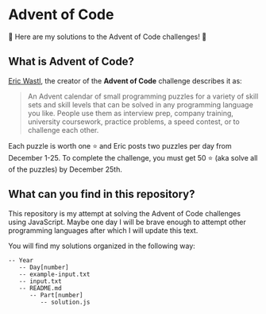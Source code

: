 # Advent of Code

🎁 Here are my solutions to the Advent of Code challenges! 🎁

## What is Advent of Code?

[Eric Wastl](http://was.tl/), the creator of the **Advent of Code** challenge describes it as:

> An Advent calendar of small programming puzzles for a variety of skill sets and skill levels that can be solved in any programming language you like. People use them as interview prep, company training, university coursework, practice problems, a speed contest, or to challenge each other.<br>

Each puzzle is worth one ⭐ and Eric posts two puzzles per day from December 1-25. To complete the challenge, you must get 50 ⭐ (aka solve all of the puzzles) by December 25th.<br>

## What can you find in this repository?

This repository is my attempt at solving the Advent of Code challenges using JavaScript. Maybe one day I will be brave enough to attempt other programming languages after which I will update this text. 

You will find my solutions organized in the following way:

```
-- Year
   -- Day[number]
   -- example-input.txt
   -- input.txt
   -- README.md
      -- Part[number]
         -- solution.js
```
